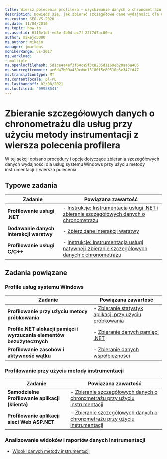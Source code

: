```yaml
---
title: Wiersz polecenia profilera — uzyskiwanie danych o chronometrażu dla usługi
description: Dowiedz się, jak zbierać szczegółowe dane wydajności dla usług systemu Windows przy użyciu metody instrumentacji z poziomu wiersza polecenia.
ms.custom: SEO-VS-2020
ms.date: 11/04/2016
ms.topic: how-to
ms.assetid: 6116e1df-ed3e-4b0d-ac7f-22f7d7ac00ea
author: mikejo5000
ms.author: mikejo
manager: jmartens
monikerRange: vs-2017
ms.workload:
- multiple
ms.openlocfilehash: 5d1ce4a4ef3f64ca5f3c8235d1169eb28aa6a405
ms.sourcegitcommit: ae6d47b09a439cd0e13180f5e89510e3e347fd47
ms.translationtype: MT
ms.contentlocale: pl-PL
ms.lasthandoff: 02/08/2021
ms.locfileid: "99938541"
---
```

# <a name="collect-detailed-timing-data-for-services-by-using-the-instrumentation-method-from-the-profiler-command-line"></a>Zbieranie szczegółowych danych o chronometrażu dla usług przy użyciu metody instrumentacji z wiersza polecenia profilera
W tej sekcji opisano procedury i opcje dotyczące zbierania szczegółowych danych wydajności dla usług systemu Windows przy użyciu metody instrumentacji z wiersza polecenia.

## <a name="common-tasks"></a>Typowe zadania

|Zadanie|Powiązana zawartość|
|----------|---------------------|
|**Profilowanie usługi .NET**|-   [Instrukcje: Instrumentacja usługi .NET i zbieranie szczegółowych danych o chronometrażu](../profiling/how-to-instrument-a-dotnet-service-and-collect-detailed-timing-data-by-using-the-profiler-command-line.md)|
|**Dodawanie danych interakcji warstwy**|-   [Zbierz dane interakcji warstwy](../profiling/adding-tier-interaction-data-from-the-command-line.md)|
|**Profilowanie usługi C/C++**|-   [Instrukcje: Instrumentacja usługi natywnej i zbieranie szczegółowych danych o chronometrażu](../profiling/how-to-instrument-a-native-service-and-collect-detailed-timing-data-by-using-the-profiler-command-line.md)|

## <a name="related-tasks"></a>Zadania powiązane

### <a name="profile-windows-services"></a>Profile usług systemu Windows

|Zadanie|Powiązana zawartość|
|----------|---------------------|
|**Profilowanie przy użyciu metody próbkowania**|-   [Zbieranie statystyk aplikacji przy użyciu próbkowania](../profiling/collecting-application-statistics-for-services-by-using-the-profiler-sampling-method.md)|
|**Profile.NET alokacji pamięci i wyrzucania elementów bezużytecznych**|-   [Zbieranie danych pamięci .NET](../profiling/collecting-memory-data-from-dotnet-framework-services-by-using-the-profiler-command-line.md)|
|**Profilowanie zasobów i aktywność wątku**|-   [Zbieranie danych współbieżności](../profiling/collecting-concurrency-data-for-a-service-by-using-the-profiler-command-line.md)|

### <a name="profile-by-using-the-instrumentation-method"></a>Profilowanie przy użyciu metody instrumentacji

|Zadanie|Powiązana zawartość|
|----------|---------------------|
|**Samodzielne Profilowanie aplikacji (klienta)**|-   [Zbieranie szczegółowych danych o chronometrażu przy użyciu instrumentacji](../profiling/collecting-detailed-timing-data-for-a-stand-alone-application.md)|
|**Profilowanie aplikacji sieci Web ASP.NET**|-   [Zbieranie szczegółowych danych o chronometrażu przy użyciu instrumentacji](../profiling/collecting-detailed-timing-data-aspnet-profiler-instrumentation-method.md)|

### <a name="analyze-instrumentation-data-views-and-reports"></a>Analizowanie widoków i raportów danych Instrumentacji
- [Widoki danych metody instrumentacji](../profiling/instrumentation-method-data-views.md)
